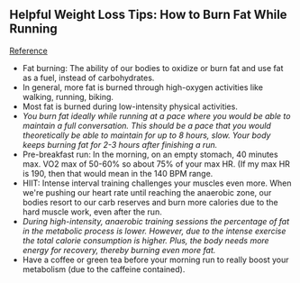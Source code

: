 ## Helpful Weight Loss Tips: How to Burn Fat While Running
[Reference](https://www.runtastic.com/blog/en/veras-viewpoint/how-to-burn-fat-while-running/)

- Fat burning: The ability of our bodies to oxidize or burn fat and use fat as a fuel, instead of carbohydrates.
- In general, more fat is burned through high-oxygen activities like walking, running, biking.
- Most fat is burned during low-intensity physical activities.
- *You burn fat ideally while running at a pace where you would be able to maintain a full conversation. This should be a pace that you would theoretically be able to maintain for up to 8 hours, slow. Your body keeps burning fat for 2-3 hours after finishing a run.*
- Pre-breakfast run: In the morning, on an empty stomach, 40 minutes max. VO2 max of 50-60% so about 75% of your max HR. (If my max HR is 190, then that would mean in the 140 BPM range.
- HIIT: Intense interval training challenges your muscles even more. When we're pushing our heart rate until reaching the anaerobic zone, our bodies resort to our carb reserves and burn more calories due to the hard muscle work, even after the run.
- *During high-intensity, anaerobic training sessions the percentage of fat in the metabolic process is lower. However, due to the intense exercise the total calorie consumption is higher. Plus, the body needs more energy for recovery, thereby burning even more fat.*
- Have a coffee or green tea before your morning run to really boost your metabolism (due to the caffeine contained).
